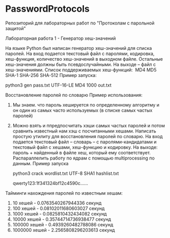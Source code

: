 # PasswordProtocols
Репозиторий для лабораторных работ по "Протоколам с парольной защитой"

Лабораторная работа 1 - Генератор хеш-значений

На языке Python был написан генератор хеш-значений для списка паролей.
На вход подается текстовый файл с паролями, кодировка, хеш-функция, количество хеш-значений в выходном файле. Остальные хеш-значения должны быть псевдослучайными.
На выходе – файл с хеш-значениями.
Список поддерживаемых хеш-функций: 
  MD4
	MD5
	SHA-1
	SHA-256
	SHA-512
Пример запуска:

python3 gen pass.txt UTF-16-LE MD4 1000 out.txt

Восстановление паролей по словарю
Пример использования:
1. Мы знаем. что пароль хешируется по определенному алгоритму и он один из самых часто используемых (в списке самых частых паролей)
2. Можно взять и ппредпосчитать хэши самых частых паролей и потом сравнить известный нам хэш с посчитанными хешами.
Написать простую утилиту для восстановления паролей по словарю. На вход подается текстовый файл – словарь – с паролями-кандидатами и текстовый файл с хешами, хеш-функцию и кодировку. На выходе: пароль + найденный в файле хеш, который ему соответствует. Распараллелить работу по ядрам с помощью multiprocessing по данным.
Пример запуска

	python3 crack wordlist.txt UTF-8 SHA1 hashlist.txt

	qwerty123:1f341324bf12c4590c……

Тайминги нахождения паролей по известным хешам:
1. 10 хешей - 0.0763540267944336 секунд
2. 100 хешей - 0.08102011680603027 секунд
3. 1000 хешей - 0.0825810432434082 секунд
4. 10000 хешей - 0.35744714736938477 секунд
5. 100000 хешей - 0.4939260482788086 секунд
6. 1000000 хешей - 2.2565808296203613 секунд
